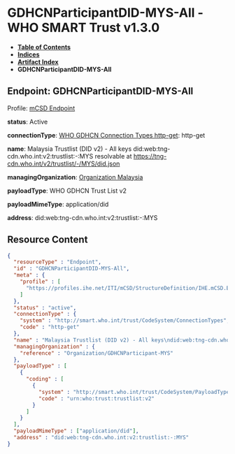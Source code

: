 # GDHCNParticipantDID-MYS-All - WHO SMART Trust v1.3.0

* [**Table of Contents**](toc.md)
* [**Indices**](indices.md)
* [**Artifact Index**](artifacts.md)
* **GDHCNParticipantDID-MYS-All**

## Endpoint: GDHCNParticipantDID-MYS-All

Profile: [mCSD Endpoint](https://profiles.ihe.net/ITI/mCSD/4.0.0/StructureDefinition-IHE.mCSD.Endpoint.html)

**status**: Active

**connectionType**: [WHO GDHCN Connection Types http-get](CodeSystem-ConnectionTypes.md#ConnectionTypes-http-get): http-get

**name**: Malaysia Trustlist (DID v2) - All keys did:web:tng-cdn.who.int:v2:trustlist:-:MYS resolvable at https://tng-cdn.who.int/v2/trustlist/-/MYS/did.json

**managingOrganization**: [Organization Malaysia](Organization-GDHCNParticipant-MYS.md)

**payloadType**: WHO GDHCN Trust List v2

**payloadMimeType**: application/did

**address**: did:web:tng-cdn.who.int:v2:trustlist:-:MYS



## Resource Content

```json
{
  "resourceType" : "Endpoint",
  "id" : "GDHCNParticipantDID-MYS-All",
  "meta" : {
    "profile" : [
      "https://profiles.ihe.net/ITI/mCSD/StructureDefinition/IHE.mCSD.Endpoint"
    ]
  },
  "status" : "active",
  "connectionType" : {
    "system" : "http://smart.who.int/trust/CodeSystem/ConnectionTypes",
    "code" : "http-get"
  },
  "name" : "Malaysia Trustlist (DID v2) - All keys\ndid:web:tng-cdn.who.int:v2:trustlist:-:MYS\nresolvable at https://tng-cdn.who.int/v2/trustlist/-/MYS/did.json",
  "managingOrganization" : {
    "reference" : "Organization/GDHCNParticipant-MYS"
  },
  "payloadType" : [
    {
      "coding" : [
        {
          "system" : "http://smart.who.int/trust/CodeSystem/PayloadTypes",
          "code" : "urn:who:trust:trustlist:v2"
        }
      ]
    }
  ],
  "payloadMimeType" : ["application/did"],
  "address" : "did:web:tng-cdn.who.int:v2:trustlist:-:MYS"
}

```
